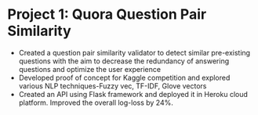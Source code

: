 # Project 1: Quora Question Pair Similarity
* Created a question pair similarity validator to detect similar pre-existing questions with the aim to decrease the redundancy of answering questions and optimize the user experience 
* Developed proof of concept for Kaggle competition and explored various NLP techniques-Fuzzy vec, TF-IDF, Glove vectors 
* Created an API using Flask framework and deployed it in Heroku cloud platform. Improved the overall log-loss by 24%. 
